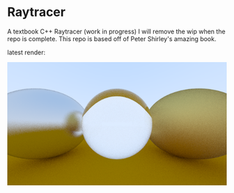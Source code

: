 # Raytracer
A textbook C++ Raytracer (work in progress)
I will remove the wip when the repo is complete.
This repo is based off of Peter Shirley's amazing book.

latest render: 

<p align="center">
  <img src="Assets/rt_test.png" alt="drawing" width="600"/>
</p>

